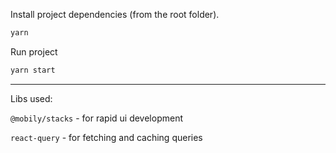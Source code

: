 
Install project dependencies (from the root folder).

```bash
yarn
```

Run project

```bash
yarn start
```


-------------
Libs used:

`@mobily/stacks` - for rapid ui development

`react-query` - for fetching and caching queries
